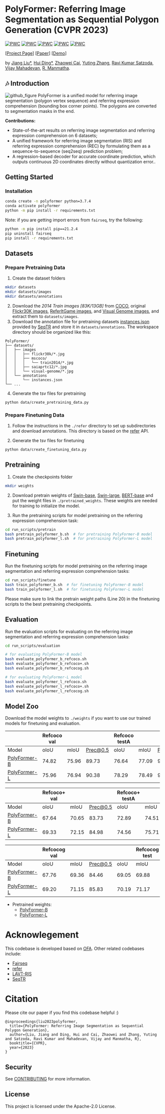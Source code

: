 # PolyFormer: Referring Image Segmentation as Sequential Polygon Generation (CVPR 2023)
[![PWC](https://img.shields.io/endpoint.svg?url=https://paperswithcode.com/badge/polyformer-referring-image-segmentation-as/referring-expression-segmentation-on-refcocog)](https://paperswithcode.com/sota/referring-expression-segmentation-on-refcocog?p=polyformer-referring-image-segmentation-as)
[![PWC](https://img.shields.io/endpoint.svg?url=https://paperswithcode.com/badge/polyformer-referring-image-segmentation-as/referring-expression-segmentation-on-refcoco)](https://paperswithcode.com/sota/referring-expression-segmentation-on-refcoco?p=polyformer-referring-image-segmentation-as)
[![PWC](https://img.shields.io/endpoint.svg?url=https://paperswithcode.com/badge/polyformer-referring-image-segmentation-as/referring-expression-segmentation-on-refcoco-1)](https://paperswithcode.com/sota/referring-expression-segmentation-on-refcoco-1?p=polyformer-referring-image-segmentation-as)
[![PWC](https://img.shields.io/endpoint.svg?url=https://paperswithcode.com/badge/polyformer-referring-image-segmentation-as/referring-expression-comprehension-on-refcoco)](https://paperswithcode.com/sota/referring-expression-comprehension-on-refcoco?p=polyformer-referring-image-segmentation-as)
[![PWC](https://img.shields.io/endpoint.svg?url=https://paperswithcode.com/badge/polyformer-referring-image-segmentation-as/referring-expression-comprehension-on-refcoco-1)](https://paperswithcode.com/sota/referring-expression-comprehension-on-refcoco-1?p=polyformer-referring-image-segmentation-as)


\[[Project Page](https://polyformer.github.io/)\]   \[[Paper](https://arxiv.org/abs/2302.07387)\]   \[[Demo](https://huggingface.co/spaces/koajoel/PolyFormer)\]

by [Jiang Liu*](https://joellliu.github.io/), [Hui Ding*](http://www.huiding.org/), [Zhaowei Cai](https://zhaoweicai.github.io/),  [Yuting Zhang](https://scholar.google.com/citations?user=9UfZJskAAAAJ&hl=en), [Ravi Kumar Satzoda](https://scholar.google.com.sg/citations?user=4ngycwIAAAAJ&hl=en), [Vijay Mahadevan](https://scholar.google.com/citations?user=n9fRgvkAAAAJ&hl=en), [R. Manmatha](https://ciir.cs.umass.edu/~manmatha/).


## :notes: Introduction
![github_figure](pipeline.gif)
PolyFormer is a unified model for referring image segmentation (polygon vertex sequence) and referring expression comprehension (bounding box corner points). The polygons are converted to segmentation masks in the end.

**Contributions:**

* State-of-the-art results on referring image segmentation and referring expression comprehension on 6 datasets; 
* A unified framework for referring image segmentation (RIS) and referring expression comprehension (REC) by formulating them as a sequence-to-sequence (seq2seq) prediction problem; 
* A regression-based decoder for accurate coordinate prediction, which outputs continuous 2D coordinates directly without quantization error..



## Getting Started
### Installation
```bash
conda create -n polyformer python=3.7.4
conda activate polyformer
python -m pip install -r requirements.txt
```
Note: if you are getting import errors from `fairseq`, try the following:
```bash
python -m pip install pip==21.2.4
pip uninstall fairseq
pip install -r requirements.txt
```

## Datasets 
### Prepare Pretraining Data
1. Create the dataset folders
```bash
mkdir datasets
mkdir datasets/images
mkdir datasets/annotations
```
2. Download the *2014 Train images [83K/13GB]* from [COCO](https://cocodataset.org/#download), 
original [Flickr30K images](http://shannon.cs.illinois.edu/DenotationGraph/),
[ReferItGame images](https://drive.google.com/file/d/1R6Tm7tQTHCil6A_eOhjudK3rgaBxkD2t/view?usp=sharing), 
and [Visual Genome images](http://visualgenome.org/api/v0/api_home.html), and extract them to `datasets/images`. 
3. Download the annotation file for pretraining datasets [instances.json](https://drive.google.com/drive/folders/1O4hzL8_s3aUsnj_JZnM3CwANd7TejcJO) 
provided by [SeqTR](https://github.com/sean-zhuh/SeqTR) and store it in `datasets/annotations`. 
The workspace directory should be organized like this:
```
PolyFormer/
├── datasets/
│   ├── images
│   │   ├── flickr30k/*.jpg
│   │   ├── mscoco/
│   │   │   └── train2014/*.jpg
│   │   ├── saiaprtc12/*.jpg
│   │   └── visual-genome/*.jpg
│   └── annotations
│       └── instances.json
└── ...
```
4. Generate the tsv files for pretraining
```bash
python data/create_pretraining_data.py
```
### Prepare Finetuning Data
1. Follow the instructions in the `./refer` directory to set up subdirectories
and download annotations.
This directory is based on the [refer](https://github.com/lichengunc/refer) API.

2. Generate the tsv files for finetuning
```bash
python data/create_finetuning_data.py
```




## Pretraining
1. Create the checkpoints folder
```bash
mkdir weights
```
2. Download pretrain weights of [Swin-base](https://github.com/SwinTransformer/storage/releases/download/v1.0.0/swin_base_patch4_window12_384_22k.pth),
[Swin-large](https://github.com/SwinTransformer/storage/releases/download/v1.0.0/swin_large_patch4_window12_384_22k.pth),
[BERT-base](https://cdn.huggingface.co/bert-base-uncased-pytorch_model.bin)
and put the weight files in `./pretrained_weights`.
These weights are needed for training to initialize the model.


3. Run the pretraining scripts for model pretraining on the referring expression comprehension task:
```bash
cd run_scripts/pretrain
bash pretrain_polyformer_b.sh  # for pretraining PolyFormer-B model
bash pretrain_polyformer_l.sh  # for pretraining PolyFormer-L model
```

## Finetuning
Run the finetuning scripts for model pretraining on the referring image segmentation and referring expression comprehension tasks:
```bash
cd run_scripts/finetune
bash train_polyformer_b.sh  # for finetuning PolyFormer-B model
bash train_polyformer_l.sh  # for finetuning PolyFormer-L model
```
Please make sure to link the pretrain weight paths (Line 20) in the finetuning scripts to the best pretraining checkpoints. 

## Evaluation
Run the evaluation scripts for evaluating on the referring image segmentation and referring expression comprehension tasks:
```bash
cd run_scripts/evaluation

# for evaluating PolyFormer-B model
bash evaluate_polyformer_b_refcoco.sh 
bash evaluate_polyformer_b_refcoco+.sh 
bash evaluate_polyformer_b_refcocog.sh 

# for evaluating PolyFormer-L model
bash evaluate_polyformer_l_refcoco.sh 
bash evaluate_polyformer_l_refcoco+.sh 
bash evaluate_polyformer_l_refcocog.sh 
```

## Model Zoo
Download the model weights to `./weights` if you want to use our trained models for finetuning and evaluation.

|                                                                                                       | Refcoco val|           | | Refcoco testA|       |       | Refcoco testB| ||
|-------------------------------------------------------------------------------------------------------|------|------|---------|------|-------|------|-----|------|------|
| Model                                                                                                 | oIoU | mIoU | Prec@0.5 | oIoU | mIoU  |Prec@0.5 | oIoU | mIoU  |Prec@0.5  | 
| [PolyFormer-B](https://drive.google.com/file/d/1K0y-WBO6cL7gBzNnJaHAeNu3pgq4DbJ9/view?usp=share_link) | 74.82| 75.96 | 89.73   |76.64| 77.09 | 91.73| 71.06| 73.22 | 86.03 | 
| [PolyFormer-L](https://drive.google.com/file/d/15P6m5RI6HAQE2QXQXMAjw_oBsaPii7b3/view?usp=share_link) | 75.96| 76.94 | 90.38   |78.29| 78.49 | 92.89| 73.25| 74.83 |  87.16| 


|                                                                                                      | Refcoco+ val|           | | Refcoco+ testA|       |       | Refcoco+ testB| ||
|--------------------------------------------------------------------------------------------------------|------|------|------|------|------|------|------|------|------|
| Model                                                                                                  | oIoU | mIoU |Prec@0.5| oIoU | mIoU  |Prec@0.5 | oIoU | mIoU  |Prec@0.5  | 
| [PolyFormer-B ](https://drive.google.com/file/d/12_ylFhsbqGySxDqgeEByn8nKoJtT2n2w/view?usp=share_link) |  67.64| 70.65 | 83.73 | 72.89| 74.51 | 88.60 | 59.33| 64.64 | 76.38 | 67.76| 69.36  | 
| [PolyFormer-L](https://drive.google.com/file/d/1lUCv7dUPctEz4vEpPr7aI8A8ZmfYCB8y/view?usp=share_link)  |  69.33| 72.15 | 84.98 | 74.56| 75.71 | 89.77 | 61.87| 66.73 | 77.97 | 69.20| 71.15 | 


|                                                                                                       |  Refcocog val| || | Refcocog test| | 
|-------------------------------------------------------------------------------------------------------|------|------|------|------|------|------|
| Model                                                                                                 |  oIoU | mIoU   |Prec@0.5 | oIoU | mIoU   |Prec@0.5 |
| [PolyFormer-B](https://drive.google.com/file/d/1am7SKADCJgdOoXcd6z5JNEB3dHlabraA/view?usp=share_link) |  67.76| 69.36  | 84.46| 69.05| 69.88 | 84.96 | 
| [PolyFormer-L](https://drive.google.com/file/d/1upjK4YmtQT9b6qcA3yj3DXKnOuI52Pxv/view?usp=share_link) |  69.20| 71.15 | 85.83 | 70.19| 71.17  | 85.91| 

* Pretrained weights:
  * [PolyFormer-B](https://drive.google.com/file/d/1sAzfChYDdHdaeatB2K14lrJjG4uiXAol/view?usp=share_link)
  * [PolyFormer-L](https://drive.google.com/file/d/1knRxgM1lmEkuZZ-cOm_fmwKP1H0bJGU9/view?usp=share_link)

# Acknowlegement
This codebase is developed based on [OFA](https://github.com/OFA-Sys/OFA). 
Other related codebases include:
* [Fairseq](https://github.com/pytorch/fairseq)
* [refer](https://github.com/lichengunc/refer)
* [LAVT-RIS](https://github.com/yz93/LAVT-RIS/)
* [SeqTR](https://github.com/sean-zhuh/SeqTR)



# Citation
Please cite our paper if you find this codebase helpful :)

```
@inproceedings{liu2023polyformer,
  title={PolyFormer: Referring Image Segmentation as Sequential Polygon Generation},
  author={Liu, Jiang and Ding, Hui and Cai, Zhaowei and Zhang, Yuting and Satzoda, Ravi Kumar and Mahadevan, Vijay and Manmatha, R},
  booktitle={CVPR},
  year={2023}
}
```

## Security

See [CONTRIBUTING](CONTRIBUTING.md#security-issue-notifications) for more information.

## License

This project is licensed under the Apache-2.0 License.

